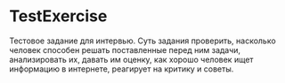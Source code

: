 # TestExercise
Тестовое задание для интервью.
Суть задания проверить, насколько человек способен решать поставленные перед ним задачи, анализировать их, давать им оценку, как хорошо человек ищет информацию в интернете, реагирует на критику и советы.
